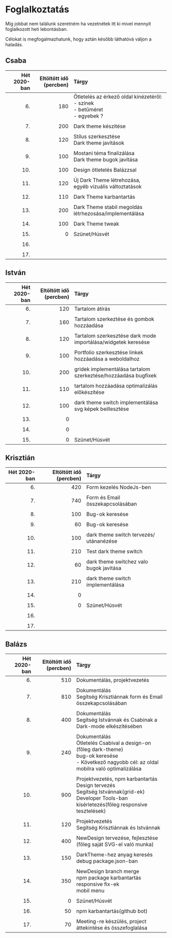 # Foglalkoztatás

Míg jobbat nem találunk szeretném ha vezetnétek itt ki mivel mennyit foglalkozott heti lebontásban.

Célokat is megfogalmazhatunk, hogy aztán később láthatóvá váljon a haladás.

## Csaba

| Hét 2020-ban | Eltöltött idő (percben) | Tárgy                                                                                  |
| -----------: | ----------------------: | :------------------------------------------------------------------------------------- |
|           6. |                     180 | Ötletelés az érkező oldal kinézetéről: <br> - színek <br> - betűméret <br> - egyebek ? |
|              |                         |                         |
|           7. |                     200 | Dark theme készítése                        |
|              |                         |                         |
|           8. |                     120 | Stílus szerkesztése <br> Dark theme javítások                      |
|              |                         |                         |
|           9. |                     100 | Mostani téma finalizálása <br> Dark theme bugok javítása                        |
|              |                         |                         |
|          10. |                     100 | Design ötletelés Balázzsal                        |
|              |                         |                                     |
|          11. |                     120 | Új Dark Theme létrehozása, <br> egyéb vizuális változtatások                                     |
|              |                         |                                     |
|          12. |                     110 |  Dark Theme karbantartás                                   |
|              |                         |                                     |
|          13. |                     200 |  Dark Theme stabil megoldás létrhezosása/implementálása                                   |
|              |                         |                                     |
|          14. |                     100 |  Dark Theme tweak                                   |
|              |                         |                                     |
|          15. |                       0 |      Szünet/Húsvét |
|              |                         |                                                     |
|          16. |                         |                                                     |
|              |                         |                                                     |
|          17. |                         |                                                     |

## István

| Hét 2020-ban | Eltöltött idő (percben) | Tárgy           |
| -----------: | ----------------------: | :-------------- |
|           6. |                   120   | Tartalom átírás |
|              |                         |                 |
|           7. |                    160  | Tartalom szerkeztése és gombok hozzáadása                    |
|              |                         |                              |
|           8. |                     120 |   Tartalom szerkesztése dark mode importálása/widgetek keresése                           |
|              |                         |                         |
|           9. |                   100   |     Portfolio szerkesztése linkek hozzáadása a weboldalhoz                    |
|              |                         |                         |
|          10. |                 200     |      gridek implementálása  tartalom szerkeztése/hozzáadása   bugfixek                |
|              |                         |                                     |
|          11. |                 110     |      tartalom hozzáadása optimalizálás előkészítése                               |
|              |                         |                                     |
|          12. |                 100     |   dark theme switch implementálása svg képek beillesztése                         |
|              |                         |                                     |
|          13. |                       0  |                                     |
|              |                         |                                     |
|          14. |                       0  |                                     |
|              |                         |                                     |
|          15. |                       0 |      Szünet/Húsvét |


## Krisztián

| Hét 2020-ban | Eltöltött idő (percben) | Tárgy                               |
| -----------: | ----------------------: | :----------------------             |
|           6. |                     420 | Form kezelés NodeJs-ben             |
|              |                         |                                     |
|           7. |                     740 | Form és Email összekapcsolásában    |
|              |                         |                                     |
|           8. |                     100 | Bug-ok keresése                     |
|              |                         |                                     |
|           9. |                     60  | Bug-ok keresése                     |
|              |                         |                                     |
|          10. |                     100 | dark theme switch tervezés/ utánanézése  |
|              |                         |                                     |
|          11. |                     210 | Test dark theme switch              |
|              |                         |                                     |
|          12. |                     60  | dark theme switchez valo bugok javitása |
|              |                         |                                     |
|          13. |                     210 | dark theme switch implementálása        |
|              |                         |                                     |
|          14. |                       0 |                                     |
|              |                         |                                     |
|          15. |                       0 |      Szünet/Húsvét |
|              |                         |                                                     |
|          16. |                         |                                                     |
|              |                         |                                                     |
|          17. |                         |                                                     |


## Balázs

| Hét 2020-ban | Eltöltött idő (percben) | Tárgy                        |
| -----------: | ----------------------: | :--------------------------- |
|           6. |                     510 | Dokumentálás, projektvezetés |
|              |                         |                              |
|           7. |                     810 | Dokumentálás <br> Segítség Krisztiánnak form és Email összekapcsolásában  |
|              |                         |                              |
|           8. |                     400 | Dokumentálás <br> Segítség Istvánnak és Csabinak a Dark-mode elkészítésében |
|              |                         |                         |
|           9. |                     240 | Dokumentálás <br> Ötletelés Csabival a design-on (főleg dark-theme) <br> bug-ok keresése <br> - Következő nagyobb cél: az oldal mobilra való optimalizálása |
|              |                         |                         |
|          10. |                     900 | Projektvezetés, npm karbantartás <br> Design tervezés <br> Segítség Istvánnak(grid-ek) <br> Developer Tools-ban kísérletezés(főleg responsive tesztelések)   |
|              |                         |                                     |
|          11. |                     120 | Projektvezetés <br>Segítség Krisztiánnak és Istvánnak|
|              |                         |                                     |
|          12. |                     400 | NewDesign tervezése, fejlesztése (főleg saját SVG-el való munka)         |
|              |                         |                                     |
|          13. |                     150 | DarkTheme-hez anyag keresés <br> debug package.json-ban        |
|              |                         |                                     |
|          14. |                     350 | NewDesign branch merge <br> npm package karbantartás <br> responsive fix-ek <br> mobil menu   |
|              |                         |                                     |
|          15. |                       0 |      Szünet/Húsvét |
|              |                         |                                     |
|          16. |                      50 | npm karbantartás(github bot)                               |
|              |                         |                                                     |
|          17. |                      70 |      Meeting-re készülés, project áttekintése és összefoglalása |